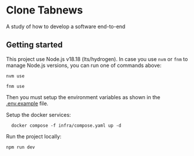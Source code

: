 # Clone Tabnews

A study of how to develop a software end-to-end

## Getting started

This project use Node.js v18.18 (lts/hydrogen). In case you use `nvm` or `fnm` to manage Node.js versions, you can run one of commands above:

```shell
nvm use
```

```shell
fnm use
```

Then you must setup the environment variables as shown in the [.env.example](.env.example) file.

Setup the docker services:

```shell
  docker compose -f infra/compose.yaml up -d
```

Run the project locally:

```shell
npm run dev
```
